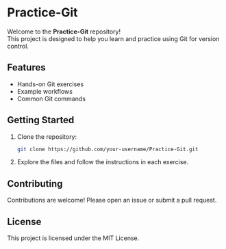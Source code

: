 # Practice-Git

Welcome to the **Practice-Git** repository!  
This project is designed to help you learn and practice using Git for version control.

## Features

- Hands-on Git exercises
- Example workflows
- Common Git commands

## Getting Started

1. Clone the repository:
    ```bash
    git clone https://github.com/your-username/Practice-Git.git
    ```
2. Explore the files and follow the instructions in each exercise.

## Contributing

Contributions are welcome! Please open an issue or submit a pull request.

## License

This project is licensed under the MIT License.
